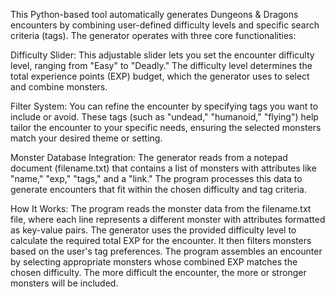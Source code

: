 This Python-based tool automatically generates Dungeons & Dragons encounters by combining user-defined difficulty levels and specific search criteria (tags). The generator operates with three core functionalities:

Difficulty Slider: This adjustable slider lets you set the encounter difficulty level, ranging from "Easy" to "Deadly." The difficulty level determines the total experience points (EXP) budget, which the generator uses to select and combine monsters.

Filter System: You can refine the encounter by specifying tags you want to include or avoid. These tags (such as "undead," "humanoid," "flying") help tailor the encounter to your specific needs, ensuring the selected monsters match your desired theme or setting.

Monster Database Integration: The generator reads from a notepad document (filename.txt) that contains a list of monsters with attributes like "name," "exp," "tags," and a "link." The program processes this data to generate encounters that fit within the chosen difficulty and tag criteria.

How It Works:
The program reads the monster data from the filename.txt file, where each line represents a different monster with attributes formatted as key-value pairs.
The generator uses the provided difficulty level to calculate the required total EXP for the encounter. It then filters monsters based on the user's tag preferences.
The program assembles an encounter by selecting appropriate monsters whose combined EXP matches the chosen difficulty. The more difficult the encounter, the more or stronger monsters will be included.


